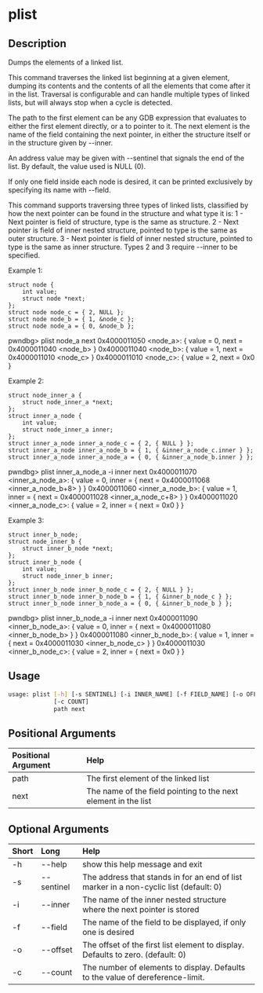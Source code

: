 <!-- THIS PART OF THIS FILE IS AUTOGENERATED. DO NOT MODIFY IT. See scripts/generate_docs.sh -->




# plist

## Description


Dumps the elements of a linked list.

This command traverses the linked list beginning at a given element, dumping its
contents and the contents of all the elements that come after it in the list.
Traversal is configurable and can handle multiple types of linked lists, but will
always stop when a cycle is detected.

The path to the first element can be any GDB expression that evaluates to either
the first element directly, or a to pointer to it. The next element is the name
of the field containing the next pointer, in either the structure itself or in
the structure given by --inner.

An address value may be given with --sentinel that signals the end of the list.
By default, the value used is NULL (0).

If only one field inside each node is desired, it can be printed exclusively by
specifying its name with --field.

This command supports traversing three types of linked lists, classified by how
the next pointer can be found in the structure and what type it is:
    1 - Next pointer is field of structure, type is the same as structure.
    2 - Next pointer is field of inner nested structure, pointed to type is the
        same as outer structure.
    3 - Next pointer is field of inner nested structure, pointed to type is the
        same as inner structure.
Types 2 and 3 require --inner to be specified.

Example 1:

```
struct node {
    int value;
    struct node *next;
};
struct node node_c = { 2, NULL };
struct node node_b = { 1, &node_c };
struct node node_a = { 0, &node_b };
```

pwndbg> plist node_a next
0x4000011050 <node_a>: {
  value = 0,
  next = 0x4000011040 <node_b>
}
0x4000011040 <node_b>: {
  value = 1,
  next = 0x4000011010 <node_c>
}
0x4000011010 <node_c>: {
  value = 2,
  next = 0x0
}

Example 2:

```
struct node_inner_a {
    struct node_inner_a *next;
};
struct inner_a_node {
    int value;
    struct node_inner_a inner;
};
struct inner_a_node inner_a_node_c = { 2, { NULL } };
struct inner_a_node inner_a_node_b = { 1, { &inner_a_node_c.inner } };
struct inner_a_node inner_a_node_a = { 0, { &inner_a_node_b.inner } };
```

pwndbg> plist inner_a_node_a -i inner next
0x4000011070 <inner_a_node_a>: {
  value = 0,
  inner = {
    next = 0x4000011068 <inner_a_node_b+8>
  }
}
0x4000011060 <inner_a_node_b>: {
  value = 1,
  inner = {
    next = 0x4000011028 <inner_a_node_c+8>
  }
}
0x4000011020 <inner_a_node_c>: {
  value = 2,
  inner = {
    next = 0x0
  }
}

Example 3:

```
struct inner_b_node;
struct node_inner_b {
    struct inner_b_node *next;
};
struct inner_b_node {
    int value;
    struct node_inner_b inner;
};
struct inner_b_node inner_b_node_c = { 2, { NULL } };
struct inner_b_node inner_b_node_b = { 1, { &inner_b_node_c } };
struct inner_b_node inner_b_node_a = { 0, { &inner_b_node_b } };
```

pwndbg> plist inner_b_node_a -i inner next
0x4000011090 <inner_b_node_a>: {
  value = 0,
  inner = {
    next = 0x4000011080 <inner_b_node_b>
  }
}
0x4000011080 <inner_b_node_b>: {
  value = 1,
  inner = {
    next = 0x4000011030 <inner_b_node_c>
  }
}
0x4000011030 <inner_b_node_c>: {
  value = 2,
  inner = {
    next = 0x0
  }
}
## Usage


```bash
usage: plist [-h] [-s SENTINEL] [-i INNER_NAME] [-f FIELD_NAME] [-o OFFSET]
             [-c COUNT]
             path next

```
## Positional Arguments

|Positional Argument|Help|
| :--- | :--- |
|path|The first element of the linked list|
|next|The name of the field pointing to the next element in the list|

## Optional Arguments

|Short|Long|Help|
| :--- | :--- | :--- |
|-h|--help|show this help message and exit|
|-s|--sentinel|The address that stands in for an end of list marker in a non-cyclic list (default: 0)|
|-i|--inner|The name of the inner nested structure where the next pointer is stored|
|-f|--field|The name of the field to be displayed, if only one is desired|
|-o|--offset|The offset of the first list element to display. Defaults to zero. (default: 0)|
|-c|--count|The number of elements to display. Defaults to the value of dereference-limit.|

<!-- END OF AUTOGENERATED PART. Do not modify this line or the line below, they mark the end of the auto-generated part of the file. If you want to extend the documentation in a way which cannot easily be done by adding to the command help description, write below the following line. -->
<!-- ------------\>8---- ----\>8---- ----\>8------------ -->
